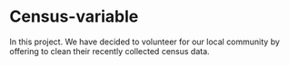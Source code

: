 # Census-variable
In this project.
We have decided to volunteer for our local community by offering to clean their recently collected census data. 
